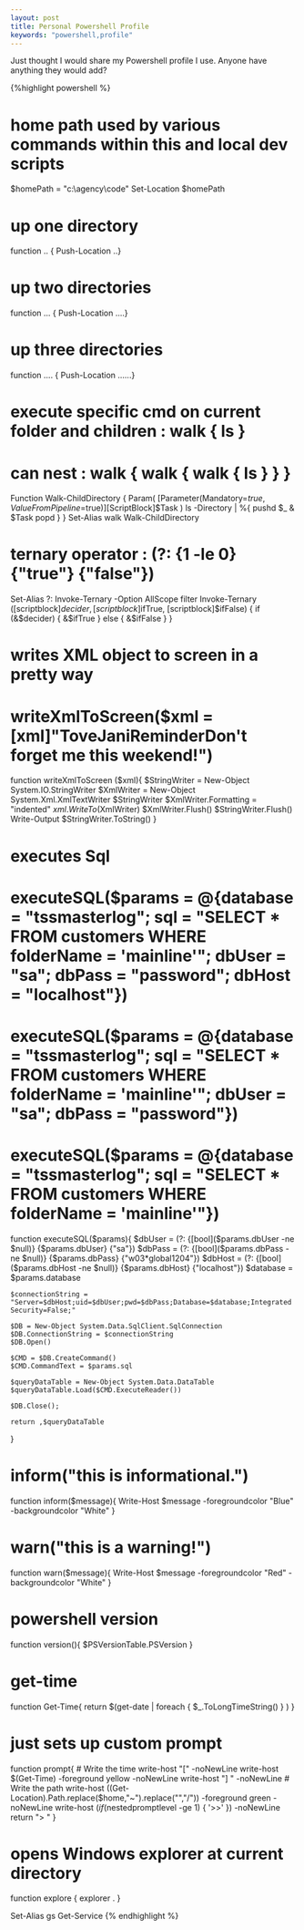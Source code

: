 ```yaml
---
layout: post
title: Personal Powershell Profile
keywords: "powershell,profile"
---
```

Just thought I would share my Powershell profile I use.  Anyone have anything they would add?

{%highlight powershell %}
# home path used by various commands within this and local dev scripts
$homePath = "c:\agency\code\"
Set-Location $homePath

# up one directory
function .. { Push-Location ..}

# up two directories
function ... { Push-Location ..\..}

# up three directories
function .... { Push-Location ..\..\..}

# execute specific cmd on current folder and children : walk { ls }
# can nest : walk { walk { walk { ls } } }
Function Walk-ChildDirectory {
	Param(
		[Parameter(Mandatory=$true,ValueFromPipeline=$true)][ScriptBlock]$Task
	)
	ls -Directory | %{
		pushd $_
		& $Task
		popd
	}
}
Set-Alias walk Walk-ChildDirectory

# ternary operator : (?: {1 -le 0} {"true"} {"false"})
Set-Alias ?: Invoke-Ternary -Option AllScope
filter Invoke-Ternary ([scriptblock]$decider, [scriptblock]$ifTrue, [scriptblock]$ifFalse) {
	if (&$decider) {
		&$ifTrue
	} else {
		&$ifFalse
	}
}

# writes XML object to screen in a pretty way
# writeXmlToScreen($xml = [xml]"<note><to>Tove</to><from>Jani</from><heading>Reminder</heading><body>Don't forget me this weekend!</body></note>")
function writeXmlToScreen ($xml){
	$StringWriter = New-Object System.IO.StringWriter
	$XmlWriter = New-Object System.Xml.XmlTextWriter $StringWriter
	$XmlWriter.Formatting = "indented"
	$xml.WriteTo($XmlWriter)
	$XmlWriter.Flush()
	$StringWriter.Flush()
	Write-Output $StringWriter.ToString()
}

# executes Sql
# executeSQL($params = @{database = "tssmasterlog"; sql = "SELECT * FROM customers WHERE folderName = 'mainline'"; dbUser = "sa"; dbPass = "password"; dbHost = "localhost"})
# executeSQL($params = @{database = "tssmasterlog"; sql = "SELECT * FROM customers WHERE folderName = 'mainline'"; dbUser = "sa"; dbPass = "password"})
# executeSQL($params = @{database = "tssmasterlog"; sql = "SELECT * FROM customers WHERE folderName = 'mainline'"})
function executeSQL($params){
	$dbUser = (?: {[bool]($params.dbUser -ne $null)} {$params.dbUser} {"sa"})
	$dbPass = (?: {[bool]($params.dbPass -ne $null)} {$params.dbPass} {"w03*global1204"})
	$dbHost = (?: {[bool]($params.dbHost -ne $null)} {$params.dbHost} {"localhost"})
	$database = $params.database

	$connectionString = "Server=$dbHost;uid=$dbUser;pwd=$dbPass;Database=$database;Integrated Security=False;"

	$DB = New-Object System.Data.SqlClient.SqlConnection
	$DB.ConnectionString = $connectionString
	$DB.Open()

	$CMD = $DB.CreateCommand()
	$CMD.CommandText = $params.sql

	$queryDataTable = New-Object System.Data.DataTable
	$queryDataTable.Load($CMD.ExecuteReader())

	$DB.Close();

	return ,$queryDataTable
}

# inform("this is informational.")
function inform($message){
	Write-Host $message -foregroundcolor "Blue" -backgroundcolor "White"
}

# warn("this is a warning!")
function warn($message){
	Write-Host $message -foregroundcolor "Red" -backgroundcolor "White"
}

# powershell version
function version(){
	$PSVersionTable.PSVersion
}

# get-time
function Get-Time{
	return $(get-date | foreach { $_.ToLongTimeString() } )
}

# just sets up custom prompt
function prompt{
	# Write the time
	write-host "[" -noNewLine
	write-host $(Get-Time) -foreground yellow -noNewLine
	write-host "] " -noNewLine
	# Write the path
	write-host $($(Get-Location).Path.replace($home,"~").replace("\","/")) -foreground green -noNewLine
	write-host $(if ($nestedpromptlevel -ge 1) { '>>' }) -noNewLine
	return "> "
}

# opens Windows explorer at current directory
function explore {
	explorer .
}

Set-Alias gs Get-Service
{% endhighlight %}
